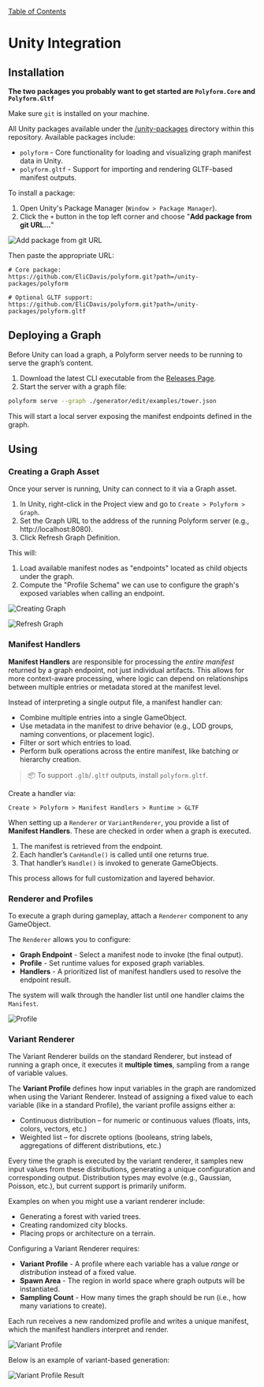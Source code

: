 [Table of Contents](../../README.md)

# Unity Integration

## Installation

**The two packages you probably want to get started are `Polyform.Core` and `Polyform.Gltf`** 

Make sure `git` is installed on your machine.

All Unity packages available under the [/unity-packages](../../unity-packages/) directory within this repository. Available packages include:

* `polyform` - Core functionality for loading and visualizing graph manifest data in Unity.
* `polyform.gltf` - Support for importing and rendering GLTF-based manifest outputs.

To install a package:

1. Open Unity's Package Manager (`Window > Package Manager`).
2. Click the `+` button in the top left corner and choose "**Add package from git URL...**"

![Add package from git URL](./installpackage.png)

Then paste the appropriate URL:

```
# Core package:
https://github.com/EliCDavis/polyform.git?path=/unity-packages/polyform

# Optional GLTF support:
https://github.com/EliCDavis/polyform.git?path=/unity-packages/polyform.gltf
```

## Deploying a Graph

Before Unity can load a graph, a Polyform server needs to be running to serve the graph’s content.

1. Download the latest CLI executable from the [Releases Page]((https://github.com/EliCDavis/polyform/releases)).
2. Start the server with a graph file:

```bash
polyform serve --graph ./generator/edit/examples/tower.json
```

This will start a local server exposing the manifest endpoints defined in the graph.

## Using

### Creating a Graph Asset

Once your server is running, Unity can connect to it via a Graph asset.

1. In Unity, right-click in the Project view and go to `Create > Polyform > Graph`.
2. Set the Graph URL to the address of the running Polyform server (e.g., http://localhost:8080).
3. Click Refresh Graph Definition.

This will:

1. Load available manifest nodes as "endpoints" located as child objects under the graph.
2. Compute the "Profile Schema" we can use to configure the graph's exposed variables when calling an endpoint. 


![Creating Graph](./unity-create-graph.png)


![Refresh Graph](./unity-refreshgraph.png)

### Manifest Handlers

**Manifest Handlers** are responsible for processing the *entire manifest* returned by a graph endpoint, not just individual artifacts. This allows for more context-aware processing, where logic can depend on relationships between multiple entries or metadata stored at the manifest level.

Instead of interpreting a single output file, a manifest handler can:

* Combine multiple entries into a single GameObject.
* Use metadata in the manifest to drive behavior (e.g., LOD groups, naming conventions, or placement logic).
* Filter or sort which entries to load.
* Perform bulk operations across the entire manifest, like batching or hierarchy creation.

> 📦 To support `.glb`/`.gltf` outputs, install `polyform.gltf`.

Create a handler via:

```
Create > Polyform > Manifest Handlers > Runtime > GLTF
```

When setting up a `Renderer` or `VariantRenderer`, you provide a list of **Manifest Handlers**. These are checked in order when a graph is executed.

1. The manifest is retrieved from the endpoint.
2. Each handler’s `CanHandle()` is called until one returns true.
3. That handler’s `Handle()` is invoked to generate GameObjects.

This process allows for full customization and layered behavior.

### Renderer and Profiles

To execute a graph during gameplay, attach a `Renderer` component to any GameObject.

The `Renderer` allows you to configure:

* **Graph Endpoint** - Select a manifest node to invoke (the final output).
* **Profile** - Set runtime values for exposed graph variables.
* **Handlers** - A prioritized list of manifest handlers used to resolve the endpoint result.

The system will walk through the handler list until one handler claims the `Manifest`.

![Profile](./unity-renderer-setup.png)

### Variant Renderer

The Variant Renderer builds on the standard Renderer, but instead of running a graph once, it executes it **multiple times**, sampling from a range of variable values.

The **Variant Profile** defines how input variables in the graph are randomized when using the Variant Renderer. Instead of assigning a fixed value to each variable (like in a standard Profile), the variant profile assigns either a:

* Continuous distribution – for numeric or continuous values (floats, ints, colors, vectors, etc.)
* Weighted list – for discrete options (booleans, string labels, aggregations of different distributions, etc.)

Every time the graph is executed by the variant renderer, it samples new input values from these distributions, generating a unique configuration and corresponding output. Distribution types may evolve (e.g., Gaussian, Poisson, etc.), but current support is primarily uniform.

Examples on when you might use a variant renderer include:

* Generating a forest with varied trees.
* Creating randomized city blocks.
* Placing props or architecture on a terrain.

Configuring a Variant Renderer requires:

* **Variant Profile** - A profile where each variable has a value *range* or *distribution* instead of a fixed value.
* **Spawn Area** - The region in world space where graph outputs will be instantiated.
* **Sampling Count** - How many times the graph should be run (i.e., how many variations to create).

Each run receives a new randomized profile and writes a unique manifest, which the manifest handlers interpret and render.

![Variant Profile](./unity-variant-renderer.png)

Below is an example of variant-based generation:

![Variant Profile Result](./unity-variant%20rendering.png)

